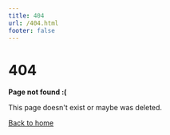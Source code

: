 ```yaml
---
title: 404
url: /404.html
footer: false
---
```


# 404

**Page not found :(**

This page doesn't exist or maybe was deleted.

[Back to home](/)
